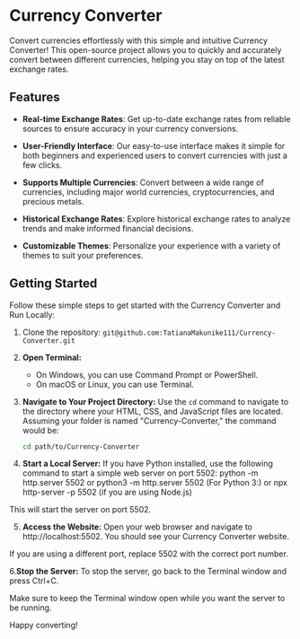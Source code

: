 # Currency Converter

Convert currencies effortlessly with this simple and intuitive Currency Converter! This open-source project allows you to quickly and accurately convert between different currencies, helping you stay on top of the latest exchange rates.

## Features

- **Real-time Exchange Rates**: Get up-to-date exchange rates from reliable sources to ensure accuracy in your currency conversions.

- **User-Friendly Interface**: Our easy-to-use interface makes it simple for both beginners and experienced users to convert currencies with just a few clicks.

- **Supports Multiple Currencies**: Convert between a wide range of currencies, including major world currencies, cryptocurrencies, and precious metals.

- **Historical Exchange Rates**: Explore historical exchange rates to analyze trends and make informed financial decisions.

- **Customizable Themes**: Personalize your experience with a variety of themes to suit your preferences.

## Getting Started

Follow these simple steps to get started with the Currency Converter and Run Locally:

1. Clone the repository: `git@github.com:TatianaMakunike111/Currency-Converter.git`

2. **Open Terminal:**
   - On Windows, you can use Command Prompt or PowerShell.
   - On macOS or Linux, you can use Terminal.

3. **Navigate to Your Project Directory:**
   Use the `cd` command to navigate to the directory where your HTML, CSS, and JavaScript files are located. Assuming your folder is named "Currency-Converter," the command would be:

   ```bash
   cd path/to/Currency-Converter

4. **Start a Local Server:**
 If you have Python installed, use the following command to start a simple web server on port 5502:
 python -m http.server 5502 
 or
 python3 -m http.server 5502 (For Python 3:) 
 or
  npx http-server -p 5502 (if you are using Node.js)

  This will start the server on port 5502.

5. **Access the Website:**
Open your web browser and navigate to http://localhost:5502. You should see your Currency Converter website.

If you are using a different port, replace 5502 with the correct port number.

6.**Stop the Server:**
To stop the server, go back to the Terminal window and press Ctrl+C.

Make sure to keep the Terminal window open while you want the server to be running.

Happy converting!
